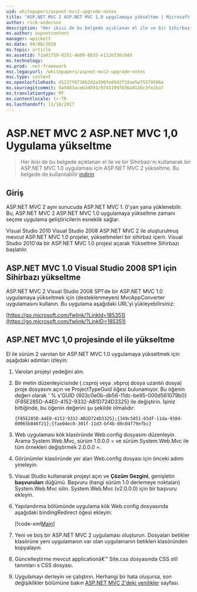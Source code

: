 ```yaml
---
uid: whitepapers/aspnet-mvc2-upgrade-notes
title: "ASP.NET MVC 2 ASP.NET MVC 1,0 uygulamaya yükseltme | Microsoft Docs"
author: rick-anderson
description: "Her ikisi de bu belgede açıklanan el ile ve bir Sihirbazı'nı kullanarak bir ASP.NET MVC 1.0 uygulaması için ASP.NET MVC 2 yükseltme. Bu belge, ayrıca d kullanılabilir..."
ms.author: aspnetcontent
manager: wpickett
ms.date: 04/08/2010
ms.topic: article
ms.assetid: f1a01759-d251-4b09-8835-e112e336c6dd
ms.technology: 
ms.prod: .net-framework
msc.legacyurl: /whitepapers/aspnet-mvc2-upgrade-notes
msc.type: content
ms.openlocfilehash: d1227f0738b2d2a396fed942f32ae5e75579596e
ms.sourcegitcommit: 9a9483aceb34591c97451997036a9120c3fe2baf
ms.translationtype: MT
ms.contentlocale: tr-TR
ms.lasthandoff: 11/10/2017
---
```

<a name="upgrading-an-aspnet-mvc-10-application-to-aspnet-mvc-2"></a>ASP.NET MVC 2 ASP.NET MVC 1,0 Uygulama yükseltme
====================
> Her ikisi de bu belgede açıklanan el ile ve bir Sihirbazı'nı kullanarak bir ASP.NET MVC 1.0 uygulaması için ASP.NET MVC 2 yükseltme. Bu belgede de kullanılabilir [indirin](https://download.microsoft.com/download/F/1/6/F16F9AF9-8EF4-4845-BC97-639791D5699C/MVC2-Upgrade-Notes.pdf)


## <a name="introduction"></a>Giriş

ASP.NET MVC 2 aynı sunucuda ASP.NET MVC 1. 0'yan yana yüklenebilir. Bu, ASP.NET MVC 2 ASP.NET MVC 1.0 uygulamaya yükseltme zamanı seçme uygulama geliştiricilerin esneklik sağlar.

Visual Studio 2010 Visual Studio 2008 ASP.NET MVC 2 ile oluşturulmuş mevcut ASP.NET MVC 1.0 projeler, yükseltmeleri bir sihirbaz içerir. Visual Studio 2010'da bir ASP.NET MVC 1.0 projesi açarak Yükseltme Sihirbazı başlatılır.

## <a name="upgrade-wizard-for-aspnet-mvc-10-on-visual-studio-2008-sp1"></a>ASP.NET MVC 1.0 Visual Studio 2008 SP1 için Sihirbazı yükseltme

ASP.NET MVC 2 Visual Studio 2008 SP1'de bir ASP.NET MVC 1.0 uygulamaya yükseltmek için (desteklenmeyen) MvcAppConverter uygulamasını kullanın. Bu uygulama aşağıdaki URL'yi yükleyebilirsiniz:

[https://go.microsoft.com/fwlink/?LinkId=185351](https://go.microsoft.com/fwlink/?LinkID=185351)

## <a name="manually-upgrading-an-aspnet-mvc-10-project"></a>ASP.NET MVC 1,0 projesinde el ile yükseltme

El ile sürüm 2 varolan bir ASP.NET MVC 1.0 uygulamaya yükseltmek için aşağıdaki adımları izleyin:

1. Varolan projeyi yedeğini alın.
2. Bir metin düzenleyicisinde (.csproj veya .vbproj dosya uzantılı dosya) proje dosyasını açın ve ProjectTypeGuid öğesi bulunamıyor. Bu öğenin değeri olarak ' % s'GUID {603c0e0b-db56-11dc-be95-000d561079b0} {F85E285D-A4E0-4152-9332-AB1D724D3325} ile değiştirin. İşiniz bittiğinde, bu öğenin değerini şu şekilde olmalıdır: 

    `{F85E285D-A4E0-4152-9332-AB1D724D3325};{349c5851-65df-11da-9384-00065b846f21};{fae04ec0-301f-11d3-bf4b-00c04f79efbc}`
3. Web uygulaması kök klasöründe Web.config dosyasını düzenleyin. Arama System.Web.Mvc, sürüm 1.0.0.0 = ve sürüm System.Web.Mvc ile tüm örnekleri değiştirmek 2.0.0.0 =.
4. Görünümler klasöründe yer alan Web.config dosyası için önceki adımı yineleyin.
5. Visual Studio kullanarak projeyi açın ve **Çözüm Gezgini**, genişletin **başvuruları** düğümü. Başvuru (hangi sürüm 1.0 derlemeye noktaları) System.Web.Mvc silin. System.Web.Mvc (v2.0.0.0) için bir başvuru ekleyin.
6. Yapılandırma bölümünde uygulama kök Web.config dosyasında aşağıdaki bindingRedirect öğesi ekleyin:   

    [!code-xml[Main](aspnet-mvc2-upgrade-notes/samples/sample1.xml)]
7. Yeni ve boş bir ASP.NET MVC 2 uygulaması oluşturun. Dosyaları betikler klasörüne yeni uygulamanın var olan uygulamanın betikleri klasöründen kopyalayın.
8. Güncelleştirme mevcut applicationâ€™ Site.css dosyasında CSS stil tanımları s CSS dosyası.
9. Uygulamayı derleyin ve çalıştırın. Herhangi bir hata oluşursa, son değişiklikler bölümüne bakın [ASP.NET MVC 2'deki yenilikler](https://go.microsoft.com/fwlink/?LinkID=185038) sayfası.
